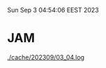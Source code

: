 Sun Sep  3 04:54:06 EEST 2023
# JAM
<a href='./cache/202309/03_04.log'>./cache/202309/03_04.log</a>
